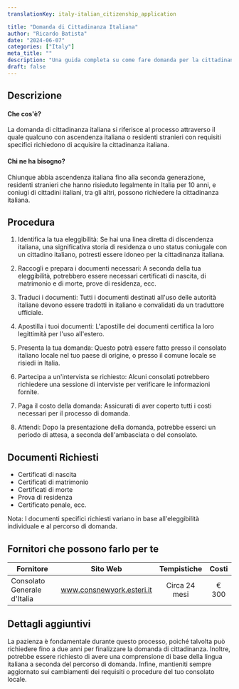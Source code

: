 ```yaml
---
translationKey: italy-italian_citizenship_application

title: "Domanda di Cittadinanza Italiana"
author: "Ricardo Batista"
date: "2024-06-07"
categories: ["Italy"]
meta_title: ""
description: "Una guida completa su come fare domanda per la cittadinanza italiana."
draft: false
---
```


## Descrizione
#### Che cos'è?
La domanda di cittadinanza italiana si riferisce al processo attraverso il quale qualcuno con ascendenza italiana o residenti stranieri con requisiti specifici richiedono di acquisire la cittadinanza italiana.

#### Chi ne ha bisogno?
Chiunque abbia ascendenza italiana fino alla seconda generazione, residenti stranieri che hanno risieduto legalmente in Italia per 10 anni, e coniugi di cittadini italiani, tra gli altri, possono richiedere la cittadinanza italiana.

## Procedura

1. Identifica la tua eleggibilità: Se hai una linea diretta di discendenza italiana, una significativa storia di residenza o uno status coniugale con un cittadino italiano, potresti essere idoneo per la cittadinanza italiana.

2. Raccogli e prepara i documenti necessari: A seconda della tua eleggibilità, potrebbero essere necessari certificati di nascita, di matrimonio e di morte, prove di residenza, ecc.

3. Traduci i documenti: Tutti i documenti destinati all'uso delle autorità italiane devono essere tradotti in italiano e convalidati da un traduttore ufficiale.

4. Apostilla i tuoi documenti: L'apostille dei documenti certifica la loro legittimità per l'uso all'estero.

5. Presenta la tua domanda: Questo potrà essere fatto presso il consolato italiano locale nel tuo paese di origine, o presso il comune locale se risiedi in Italia.

6. Partecipa a un'intervista se richiesto: Alcuni consolati potrebbero richiedere una sessione di interviste per verificare le informazioni fornite.

7. Paga il costo della domanda: Assicurati di aver coperto tutti i costi necessari per il processo di domanda.

8. Attendi: Dopo la presentazione della domanda, potrebbe esserci un periodo di attesa, a seconda dell'ambasciata o del consolato.

## Documenti Richiesti
- Certificati di nascita
- Certificati di matrimonio
- Certificati di morte
- Prova di residenza
- Certificato penale, ecc.

Nota: I documenti specifici richiesti variano in base all'eleggibilità individuale e al percorso di domanda.

## Fornitori che possono farlo per te

| Fornitore        |     Sito Web     |     Tempistiche    |       Costi      |
| --------------- | --------------- |  :-------------: | :-------------: |
| Consolato Generale d'Italia |  www.consnewyork.esteri.it | Circa 24 mesi |  € 300 |

## Dettagli aggiuntivi
La pazienza è fondamentale durante questo processo, poiché talvolta può richiedere fino a due anni per finalizzare la domanda di cittadinanza. Inoltre, potrebbe essere richiesto di avere una comprensione di base della lingua italiana a seconda del percorso di domanda. Infine, mantieniti sempre aggiornato sui cambiamenti dei requisiti o procedure del tuo consolato locale.